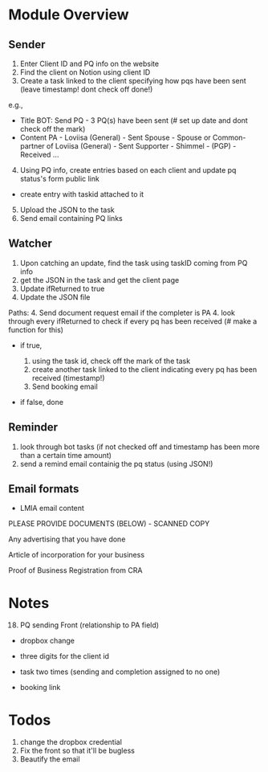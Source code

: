 # Module Overview

## Sender
1. Enter Client ID and PQ info on the website
2. Find the client on Notion using client ID
3. Create a task linked to the client specifying how pqs have been sent (leave timestamp! dont check off done!)

e.g.,
- Title
BOT: Send PQ - 3 PQ(s) have been sent (# set up date and dont check off the mark)
- Content
PA - Loviisa (General) - Sent
Spouse - Spouse or Common-partner of Loviisa (General) - Sent
Supporter - Shimmel - (PGP) - Received
...

4. Using PQ info, create entries based on each client and update pq status's form public link
- create entry with taskid attached to it

5. Upload the JSON to the task
6. Send email containing PQ links

## Watcher
1. Upon catching an update, find the task using taskID coming from PQ info
2. get the JSON in the task and get the client page
3. Update ifReturned to true
4. Update the JSON file

Paths:
4. Send document request email if the completer is PA
4. look through every ifReturned to check if every pq has been received (# make a function for this)
- if true,
	1. using the task id, check off the mark of the task
	2. create another task linked to the client indicating every pq has been received (timestamp!)
	3. Send booking email

- if false,
	done

## Reminder
1. look through bot tasks (if not checked off and timestamp has been more than a certain time amount)
2. send a remind email containig the pq status (using JSON!)

## Email formats
- LMIA email content

PLEASE PROVIDE DOCUMENTS (BELOW) - SCANNED COPY

Any advertising that you have done

Article of incorporation for your business

Proof of Business Registration from CRA

# Notes

18. PQ sending Front (relationship to PA field)

- dropbox change

- three digits for the client id

- task two times (sending and completion assigned to no one)

- booking link

# Todos

1. change the dropbox credential
2. Fix the front so that it'll be bugless
3. Beautify the email
